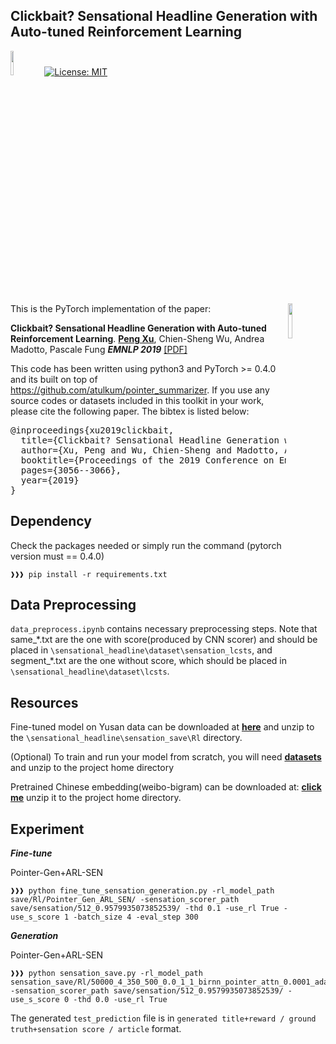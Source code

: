 ## Clickbait? Sensational Headline Generation with Auto-tuned Reinforcement Learning
<img src="plot/pytorch-logo-dark.png" width="10%"> [![License: MIT](https://img.shields.io/badge/License-MIT-yellow.svg)](https://opensource.org/licenses/MIT) 

<img align="right" src="plot/HKUST.jpg" width="12%">

This is the PyTorch implementation of the paper:

**Clickbait? Sensational Headline Generation with Auto-tuned Reinforcement Learning**. [**Peng Xu**](https://scholar.google.com/citations?user=PQ26NTIAAAAJ&hl=en), Chien-Sheng Wu, Andrea Madotto, Pascale Fung  ***EMNLP 2019*** [[PDF]](https://arxiv.org/abs/1909.03582)

This code has been written using python3 and PyTorch >= 0.4.0 and its built on top of https://github.com/atulkum/pointer_summarizer. If you use any source codes or datasets included in this toolkit in your work, please cite the following paper. The bibtex is listed below:
<pre>
@inproceedings{xu2019clickbait,
  title={Clickbait? Sensational Headline Generation with Auto-tuned Reinforcement Learning},
  author={Xu, Peng and Wu, Chien-Sheng and Madotto, Andrea and Fung, Pascale},
  booktitle={Proceedings of the 2019 Conference on Empirical Methods in Natural Language Processing and the 9th International Joint Conference on Natural Language Processing (EMNLP-IJCNLP)},
  pages={3056--3066},
  year={2019}
}
</pre>

## Dependency
Check the packages needed or simply run the command (pytorch version must == 0.4.0)
```console
❱❱❱ pip install -r requirements.txt
```

## Data Preprocessing
`data_preprocess.ipynb` contains necessary preprocessing steps. Note that same_\*.txt are the one with score(produced by CNN scorer) and should be placed in `\sensational_headline\dataset\sensation_lcsts`, and segment_\*.txt are the one without score, which should be placed in `\sensational_headline\dataset\lcsts`.

## Resources
Fine-tuned model on Yusan data can be downloaded at [**here**](https://drive.google.com/file/d/1m8gQt3G7rSrZeoMUPoTNt4sSVT5TpLu1/view?usp=sharing) and unzip to the `\sensational_headline\sensation_save\Rl` directory.

(Optional) To train and run your model from scratch, you will need [**datasets**](https://drive.google.com/open?id=1ufGjlp2yGQ7Z--scYVEkvlu3hm-ec3dD) and unzip to the project home directory

Pretrained Chinese embedding(weibo-bigram) can be downloaded at: [**click me**](https://drive.google.com/file/d/1gbJZxd43OryewP8v2aLU2hRlevB7IzSZ/view?usp=sharing) unzip it to the project home directory.

## Experiment

***Fine-tune***

Pointer-Gen+ARL-SEN
```console
❱❱❱ python fine_tune_sensation_generation.py -rl_model_path save/Rl/Pointer_Gen_ARL_SEN/ -sensation_scorer_path save/sensation/512_0.9579935073852539/ -thd 0.1 -use_rl True -use_s_score 1 -batch_size 4 -eval_step 300

```

***Generation***

Pointer-Gen+ARL-SEN
```console
❱❱❱ python sensation_save.py -rl_model_path sensation_save/Rl/50000_4_350_500_0.0_1_1_birnn_pointer_attn_0.0001_adam_1.0_False_False_False_rl_no_cov_0.0_True_0.1_0.6436150074005127  -sensation_scorer_path save/sensation/512_0.9579935073852539/ -use_s_score 0 -thd 0.0 -use_rl True

```
The generated ```test_prediction``` file is in ```generated title+reward / ground truth+sensation score / article``` format.
